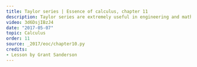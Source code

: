 ```yaml
---
title: Taylor series | Essence of calculus, chapter 11
description: Taylor series are extremely useful in engineering and math, but what are they?  This video shows why they're useful, and how to make sense of the formula.
video: 3d6DsjIBzJ4
date: "2017-05-07"
topic: Calculus
order: 11
source: _2017/eoc/chapter10.py
credits:
- Lesson by Grant Sanderson
---
```

